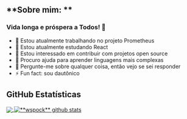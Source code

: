 ## **Sobre mim: **

### Vida longa e próspera a Todos! 🖖

<!--
**wspock/wspock** is a ✨ _special_ ✨ repository because its `README.md` (this file) appears on your GitHub profile.

Here are some ideas to get you started:

- 🔭 I’m currently working on ...
- 🌱 I’m currently learning ...
- 👯 I’m looking to collaborate on ...
- 🤔 I’m looking for help with ...
- 💬 Ask me about ...
- 📫 How to reach me: ...
- 😄 Pronouns: ...
- ⚡ Fun fact: ...
-->

- 🔭 Estou atualmente trabalhando no projeto Prometheus
- 🌱 Estou atualmente estudando React
- 👯 Estou interessado em contribuir com projetos open source
- 🤔 Procuro ajuda para aprender linguagens mais complexas
- 💬 Pergunte-me sobre qualquer coisa, então vejo se sei responder
- ⚡ Fun fact: sou dautônico

## **GitHub Estatísticas**
<a href='#'>
  <img align="center" src="https://github-readme-stats.vercel.app/api/top-langs/?username=wspock&theme=radical&hide_langs_below=1" />
</a>
<a href="#">
  <img align="center" src="https://github-readme-stats.vercel.app/api?username=wspock&show_icons=true&theme=radical&line_height=27" alt="**wspock** github stats"/>
</a>
